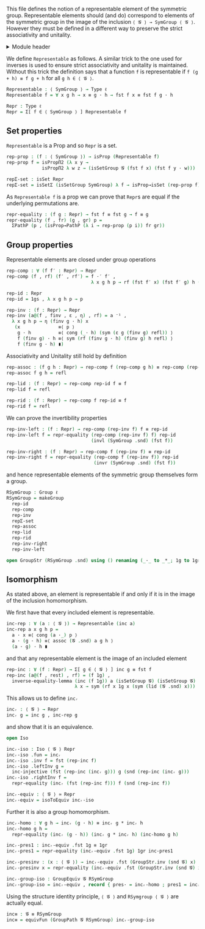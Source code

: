 This file defines the notion of a representable element of the symmetric group. Representable elements should (and do) correspond to elements of the symmetric group in the image of the inclusion `⟨ 𝓖 ⟩ → SymGroup ⟨ 𝓖 ⟩`. However they must be defined in a different way to preserve the strict associativity and unitality.

<details>
<summary>Module header</summary>

```agda
{-# OPTIONS --safe --cubical #-}

open import Cubical.Algebra.Group

module Groups.Symmetric.Representable {ℓ} (𝓖 : Group ℓ) where

open import Cubical.Data.Sigma
open import Cubical.Data.Vec
open import Cubical.Foundations.Equiv
open import Cubical.Foundations.HLevels
open import Cubical.Foundations.Isomorphism
open import Cubical.Foundations.Prelude
open import Cubical.Foundations.SIP
open import Cubical.Functions.FunExtEquiv
open import Groups.Function.Inverse
open import Groups.Symmetric
open import Groups.Symmetric.Inclusion 𝓖

open GroupStr (𝓖 .snd) using (_·_;1g;inv)
open GroupStr (SymGroup .snd) using () renaming (_·_ to _·′_; 1g to 1gs; inv to _⁻¹)
open GroupStr hiding (_·_;1g;inv)
```

</details>

We define `Representable` as follows. A similar trick to the one used for inverses is used to ensure strict associativity and unitality is maintained. Without this trick the definition says that a function `f` is representable if `f (g + h) ≡ f g + h` for all `g h ∈ ⟨ 𝓖 ⟩`.

```agda
Representable : ⟨ SymGroup ⟩ → Type ℓ
Representable f = ∀ x g h → x ≡ g · h → fst f x ≡ fst f g · h

Repr : Type ℓ
Repr = Σ[ f ∈ ⟨ SymGroup ⟩ ] Representable f
```

## Set properties

`Representable` is a Prop and so `Repr` is a set.

```agda
rep-prop : (f : ⟨ SymGroup ⟩) → isProp (Representable f)
rep-prop f = isPropΠ2 (λ x y →
             isPropΠ2 λ w z → (isSetGroup 𝓖 (fst f x) (fst f y · w)))

repΣ-set : isSet Repr
repΣ-set = isSetΣ (isSetGroup SymGroup) λ f → isProp→isSet (rep-prop f)
```

As `Representable f` is a prop we can prove that `Repr`s are equal if the underlying permutations are.

```agda
repr-equality : (f g : Repr) → fst f ≡ fst g → f ≡ g
repr-equality (f , fr) (g , gr) p =
  ΣPathP (p , (isProp→PathP (λ i → rep-prop (p i)) fr gr))
```

## Group properties

Representable elements are closed under group operations

```agda
rep-comp : ∀ (f f′ : Repr) → Repr
rep-comp (f , rf) (f′ , rf′) = f ·′ f′ ,
                               λ x g h p → rf (fst f′ x) (fst f′ g) h (rf′ x g h p)

rep-id : Repr
rep-id = 1gs , λ x g h p → p

rep-inv : (f : Repr) → Repr
rep-inv (a@(f , finv , ε , η) , rf) = a ⁻¹ ,
  λ x g h p → η (finv g · h) x
   (x              ≡⟨ p ⟩
    g · h          ≡⟨ cong (_· h) (sym (ε g (finv g) refl)) ⟩
    f (finv g) · h ≡⟨ sym (rf (finv g · h) (finv g) h refl) ⟩
    f (finv g · h) ∎)
```

Associativity and Unitality still hold by definition

```agda
rep-assoc : (f g h : Repr) → rep-comp f (rep-comp g h) ≡ rep-comp (rep-comp f g) h
rep-assoc f g h = refl

rep-lid : (f : Repr) → rep-comp rep-id f ≡ f
rep-lid f = refl

rep-rid : (f : Repr) → rep-comp f rep-id ≡ f
rep-rid f = refl
```

We can prove the invertibility properties

```agda
rep-inv-left : (f : Repr) → rep-comp (rep-inv f) f ≡ rep-id
rep-inv-left f = repr-equality (rep-comp (rep-inv f) f) rep-id
                               (invl (SymGroup .snd) (fst f))

rep-inv-right : (f : Repr) → rep-comp f (rep-inv f) ≡ rep-id
rep-inv-right f = repr-equality (rep-comp f (rep-inv f)) rep-id
                                (invr (SymGroup .snd) (fst f))
```

and hence representable elements of the symmetric group themselves form a group.

```agda
RSymGroup : Group ℓ
RSymGroup = makeGroup
  rep-id
  rep-comp
  rep-inv
  repΣ-set
  rep-assoc
  rep-lid
  rep-rid
  rep-inv-right
  rep-inv-left

open GroupStr (RSymGroup .snd) using () renaming (_·_ to _*_; 1g to 1gr; inv to invᵣ)
```

## Isomorphism

As stated above, an element is representable if and only if it is in the image of the inclusion homomorphism.

We first have that every included element is representable.

```agda
inc-rep : ∀ (a : ⟨ 𝓖 ⟩) → Representable (inc a)
inc-rep a x g h p =
  a · x ≡⟨ cong (a ·_) p ⟩
  a · (g · h) ≡⟨ assoc (𝓖 .snd) a g h ⟩
  (a · g) · h ∎
```
and that any representable element is the image of an included element
```agda
rep-inc : ∀ (f : Repr) → Σ[ g ∈ ⟨ 𝓖 ⟩ ] inc g ≡ fst f
rep-inc (a@(f , rest) , rf) = (f 1g) ,
  inverse-equality-lemma (inc (f 1g)) a (isSetGroup 𝓖) (isSetGroup 𝓖)
                         λ x → sym (rf x 1g x (sym (lid (𝓖 .snd) x)))
```

This allows us to define `incᵣ`

```agda
incᵣ : ⟨ 𝓖 ⟩ → Repr
incᵣ g = inc g , inc-rep g
```

and show that it is an equivalence.

```agda
open Iso

incᵣ-iso : Iso ⟨ 𝓖 ⟩ Repr
incᵣ-iso .fun = incᵣ
incᵣ-iso .inv f = fst (rep-inc f)
incᵣ-iso .leftInv g =
  inc-injective (fst (rep-inc (incᵣ g))) g (snd (rep-inc (incᵣ g)))
incᵣ-iso .rightInv f =
  repr-equality (incᵣ (fst (rep-inc f))) f (snd (rep-inc f))

incᵣ-equiv : ⟨ 𝓖 ⟩ ≃ Repr
incᵣ-equiv = isoToEquiv incᵣ-iso
```

Further it is also a group homomorphism.

```agda
incᵣ-homo : ∀ g h → incᵣ (g · h) ≡ incᵣ g * incᵣ h
incᵣ-homo g h =
  repr-equality (incᵣ (g · h)) (incᵣ g * incᵣ h) (inc-homo g h)

incᵣ-pres1 : incᵣ-equiv .fst 1g ≡ 1gr
incᵣ-pres1 = repr-equality (incᵣ-equiv .fst 1g) 1gr inc-pres1

incᵣ-presinv : (x : ⟨ 𝓖 ⟩) → incᵣ-equiv .fst (GroupStr.inv (snd 𝓖) x) ≡ invᵣ (incᵣ-equiv .fst x)
incᵣ-presinv x = repr-equality (incᵣ-equiv .fst (GroupStr.inv (snd 𝓖) x)) (invᵣ (incᵣ-equiv .fst x)) (inc-pres-inv x)

incᵣ-group-iso : GroupEquiv 𝓖 RSymGroup
incᵣ-group-iso = incᵣ-equiv , record { pres· = incᵣ-homo ; pres1 = incᵣ-pres1 ; presinv = incᵣ-presinv }
```

Using the structure identity principle, `⟨ 𝓖 ⟩` and `RSymgroup ⟨ 𝓖 ⟩` are actually equal.

```agda
inc≡ : 𝓖 ≡ RSymGroup
inc≡ = equivFun (GroupPath 𝓖 RSymGroup) incᵣ-group-iso
```
